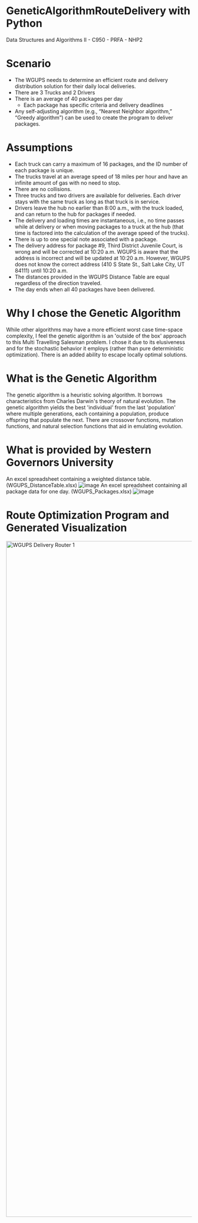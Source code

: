 # GeneticAlgorithmRouteDelivery with Python
Data Structures and Algorithms II - C950 - PRFA - NHP2

# Scenario
* The WGUPS needs to determine an efficient route and delivery distribution solution for their daily local deliveries. 
* There are 3 Trucks and 2 Drivers
* There is an average of 40 packages per day
  - Each package has specific criteria and delivery deadlines
* Any self-adjusting algorithm (e.g., “Nearest Neighbor algorithm,” “Greedy algorithm”) can be used to create the program to deliver packages. 

# Assumptions
* Each truck can carry a maximum of 16 packages, and the ID number of each package is unique.
* The trucks travel at an average speed of 18 miles per hour and have an infinite amount of gas with no need to stop.
* There are no collisions.
* Three trucks and two drivers are available for deliveries. Each driver stays with the same truck as long as that truck is in service.
* Drivers leave the hub no earlier than 8:00 a.m., with the truck loaded, and can return to the hub for packages if needed. 
* The delivery and loading times are instantaneous, i.e., no time passes while at delivery or when moving packages to a truck at the hub (that time is factored into the calculation of the average speed of the trucks).
* There is up to one special note associated with a package.
* The delivery address for package #9, Third District Juvenile Court, is wrong and will be corrected at 10:20 a.m. WGUPS is aware that the address is incorrect and will be updated at 10:20 a.m. However, WGUPS does not know the correct address (410 S State St., Salt Lake City, UT 84111) until 10:20 a.m.
* The distances provided in the WGUPS Distance Table are equal regardless of the direction traveled.
* The day ends when all 40 packages have been delivered.

# Why I chose the Genetic Algorithm
While other algorithms may have a more efficient worst case time-space complexity, I feel the genetic algorithm is an 'outside of the box' approach to this Multi Travelling Salesman problem. I chose it due to its elusiveness and for the stochastic behavior it employs (rather than pure deterministic optimization). There is an added ability to escape locally optimal solutions. 

# What is the Genetic Algorithm
The genetic algorithm is a heuristic solving algorithm. It borrows characteristics from Charles Darwin's theory of natural evolution. The genetic algorithm yields the best 'individual' from the last 'population' where multiple generations, each containing a population, produce offspring that populate the next. There are crossover functions, mutation functions, and natural selection functions that aid in emulating evolution. 

# What is provided by Western Governors University
An excel spreadsheet containing a weighted distance table. (WGUPS_DistanceTable.xlsx)
![image](https://user-images.githubusercontent.com/39090435/172508281-8c108485-e757-4fab-a118-28ad39136c7c.png)
An excel spreadsheet containing all package data for one day. (WGUPS_Packages.xlsx)
![image](https://user-images.githubusercontent.com/39090435/172508460-76042294-f086-40ea-bda5-3e8430df59b3.png)

# Route Optimization Program and Generated Visualization
<img width="1833" alt="WGUPS Delivery Router 1" src="https://user-images.githubusercontent.com/39090435/172508593-aebeff0c-e55f-495e-90d6-9434907e8b9a.PNG">

